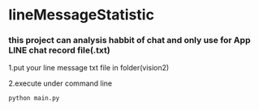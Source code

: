 # lineMessageStatistic

### this project can analysis habbit of chat and only use for App LINE chat record file(.txt) 

1.put your line message txt file in folder(vision2)

2.execute under command line
``` shell=
python main.py
```
